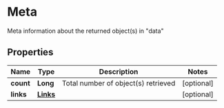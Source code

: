 

# Meta

Meta information about the returned object(s) in \"data\"

## Properties

| Name | Type | Description | Notes |
|------------ | ------------- | ------------- | -------------|
|**count** | **Long** | Total number of object(s) retrieved |  [optional] |
|**links** | [**Links**](Links.md) |  |  [optional] |



